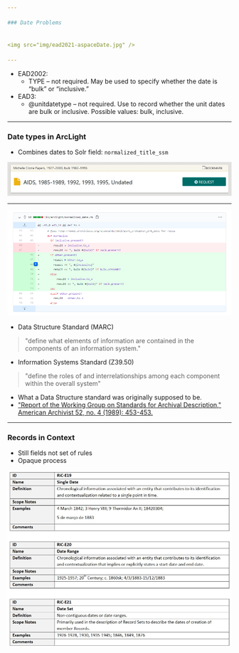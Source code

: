 ```yaml
---

### Date Problems


<img src="img/ead2021-aspaceDate.jpg" />

---
```


* EAD2002:
	* TYPE – not required. May be used to specify whether the date is “bulk” or “inclusive.”
* EAD3:
	* @unitdatetype – not required. Use to record whether the unit dates are bulk or inclusive. Possible values: bulk, inclusive.

---

### Date types in ArcLight

* Combines dates to Solr field: `normalized_title_ssm`

<img src="img/ead2021-arclightDate.jpg" />

---

<img src="img/ead2021-arclightDate2.jpg" />


* Data Structure Standard (MARC)
> "define what elements of information are contained in the components of an information system."

* Information Systems Standard (Z39.50)
> "define the roles of and interrelationships among each component within the overall system"


* What a Data Structure standard was originally supposed to be.
* ["Report of the Working Group on Standards for Archival Description," American Archivist 52, no. 4 (1989): 453-453.](https://doi.org/10.17723/aarc.52.4.qn5515l3671v1517)

---

### Records in Context

* Still fields not set of rules
* Opaque process

<img src="img/ead2021-ric.jpg" />